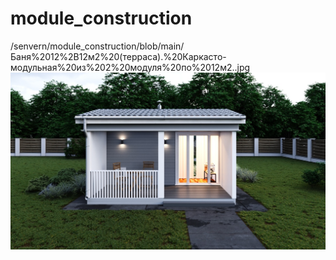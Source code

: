 # module_construction

/senvern/module_construction/blob/main/Баня%2012%2B12м2%20(терраса).%20Каркасто-модульная%20из%202%20модуля%20по%2012м2..jpg
![Image alt](https://github.com/senvern/module_construction/blob/main/Баня%2012%2B12м2%20(терраса).%20Каркасто-модульная%20из%202%20модуля%20по%2012м2..jpg)
